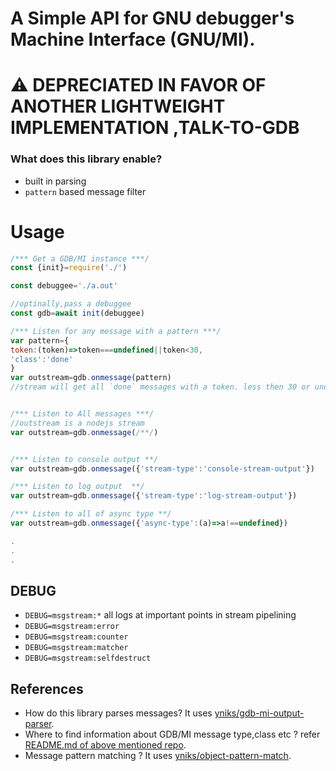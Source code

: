 # A Simple API for  GNU debugger's Machine Interface (GNU/MI).
# :warning: DEPRECIATED IN FAVOR OF ANOTHER LIGHTWEIGHT IMPLEMENTATION ,TALK-TO-GDB
### What does this library enable?
- built in parsing
- `pattern` based message filter

# Usage
```javascript
/*** Get a GDB/MI instance ***/
const {init}=require('./')

const debuggee='./a.out'

//optinally,pass a debuggee
const gdb=await init(debuggee)

/*** Listen for any message with a pattern ***/
var pattern={
token:(token)=>token===undefined||token<30,
'class':'done'
}
var outstream=gdb.onmessage(pattern)
//stream will get all `done` messages with a token. less then 30 or undefined


/*** Listen to All messages ***/
//outstream is a nodejs stream
var outstream=gdb.onmessage(/**/)


/*** Listen to console output **/
var outstream=gdb.onmessage({'stream-type':'console-stream-output'})

/*** Listen to log output  **/
var outstream=gdb.onmessage({'stream-type':'log-stream-output'})

/*** Listen to all of async type **/
var outstream=gdb.onmessage({'async-type':(a)=>a!==undefined})

.
.
.


```
## DEBUG
- `DEBUG=msgstream:*` all logs at important points in stream pipelining
- `DEBUG=msgstream:error`
- `DEBUG=msgstream:counter`
- `DEBUG=msgstream:matcher`
- `DEBUG=msgstream:selfdestruct`

## References
- How do this library parses messages? It uses [yniks/gdb-mi-output-parser](https://github.com/yniks/gdb-mi-output-parser).
- Where to find information about GDB/MI message type,class etc ? refer [README.md of above mentioned repo](https://github.com/yniks/gdb-mi-output-parser/blob/master/Readme.md).
- Message pattern matching ? It uses  [yniks/object-pattern-match](https://github.com/yniks/object-pattern-match).
